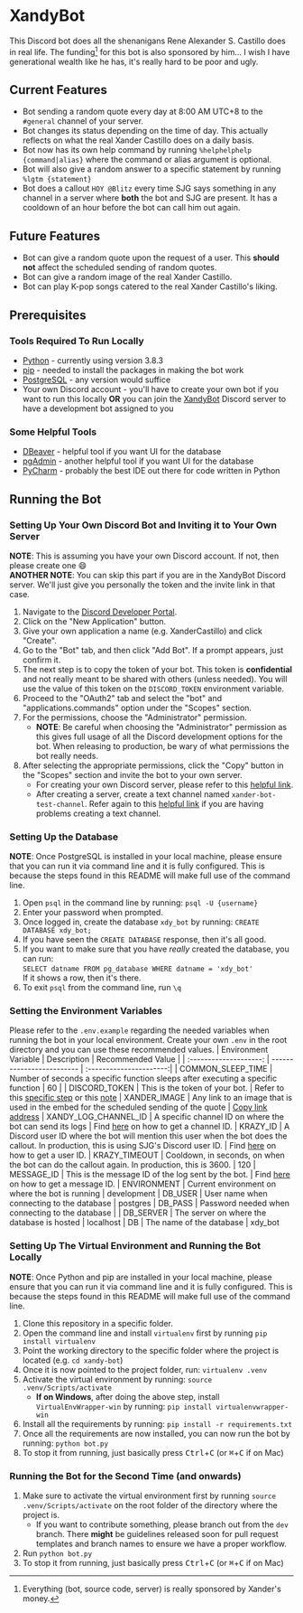 # XandyBot

This Discord bot does all the shenanigans Rene Alexander S. Castillo does in real life. The funding[^1] for this bot is also sponsored by him... I wish I have generational wealth like he has, it's really hard to be poor and ugly.

## Current Features

- Bot sending a random quote every day at 8:00 AM UTC+8 to the `#general` channel of your server.
- Bot changes its status depending on the time of day. This actually reflects on what the real Xander Castillo does on a daily basis.
- Bot now has its own help command by running `%helphelphelp {command|alias}` where the command or alias argument is optional.
- Bot will also give a random answer to a specific statement by running `%lgtm {statement}`
- Bot does a callout `HOY @Blitz` every time SJG says something in any channel in a server where **both** the bot and SJG are present. It has a cooldown of an hour before the bot can call him out again.

## Future Features

- Bot can give a random quote upon the request of a user. This **should not** affect the scheduled sending of random quotes.
- Bot can give a random image of the real Xander Castillo.
- Bot can play K-pop songs catered to the real Xander Castillo's liking.

## Prerequisites

### Tools Required To Run Locally

- [Python](https://www.python.org/downloads/release/python-383/) - currently using version 3.8.3
- [pip](https://www.geeksforgeeks.org/how-to-install-pip-on-windows/) - needed to install the packages in making the bot work
- [PostgreSQL](https://www.postgresql.org/download/) - any version would suffice
- Your own Discord account - you'll have to create your own bot if you want to run this locally **OR** you can join the [XandyBot](https://discord.gg/vAtFk8n9B2) Discord server to have a development bot assigned to you

### Some Helpful Tools

- [DBeaver](https://dbeaver.io/download/) - helpful tool if you want UI for the database
- [pgAdmin](https://www.pgadmin.org/download/) - another helpful tool if you want UI for the database
- [PyCharm](https://www.jetbrains.com/pycharm/download/#section=windows) - probably the best IDE out there for code written in Python

## Running the Bot

### Setting Up Your Own Discord Bot and Inviting it to Your Own Server

**NOTE**: This is assuming you have your own Discord account. If not, then please create one :smile:\
**ANOTHER NOTE**: You can skip this part if you are in the XandyBot Discord server. We'll just give you personally the token and the invite link in that case. <a name="TOKEN_NOTE"></a>

1. Navigate to the [Discord Developer Portal](https://discord.com/developers/applications).
2. Click on the "New Application" button.
3. Give your own application a name (e.g. XanderCastillo) and click "Create".
4. Go to the "Bot" tab, and then click "Add Bot". If a prompt appears, just confirm it.
5. The next step is to copy the token of your bot. This token is **confidential** and not really meant to be shared with others (unless needed). You will use the value of this token on the `DISCORD_TOKEN` environment variable. <a name="TOKEN_STEP"></a>
6. Proceed to the "OAuth2" tab and select the "bot" and "applications.commands" option under the "Scopes" section.
7. For the permissions, choose the "Administrator" permission.
   - **NOTE**: Be careful when choosing the "Administrator" permission as this gives full usage of all the Discord development options for the bot. When releasing to production, be wary of what permissions the bot really needs.
8. After selecting the appropriate permissions, click the "Copy" button in the "Scopes" section and invite the bot to your own server.
   - For creating your own Discord server, please refer to this [helpful link](https://discord.com/blog/starting-your-first-discord-server).
   - After creating a server, create a text channel named `xander-bot-test-channel`. Refer again to this [helpful link](https://discord.com/blog/starting-your-first-discord-server#:~:text=To%20make%20a%20new%20channel,and%20choose%20%E2%80%9Ccreate%20channel.%E2%80%9D) if you are having problems creating a text channel.

### Setting Up the Database

**NOTE**: Once PostgreSQL is installed in your local machine, please ensure that you can run it via command line and it is fully configured. This is because the steps found in this README will make full use of the command line.

1. Open `psql` in the command line by running: `psql -U {username}`
2. Enter your password when prompted.
3. Once logged in, create the database `xdy_bot` by running: `CREATE DATABASE xdy_bot;`
4. If you have seen the `CREATE DATABASE` response, then it's all good.
5. If you want to make sure that you have _really_ created the database, you can run:\
   `SELECT datname FROM pg_database WHERE datname = 'xdy_bot'`\
   If it shows a row, then it's there.
6. To exit `psql` from the command line, run `\q`

### Setting the Environment Variables

Please refer to the `.env.example` regarding the needed variables when running the bot in your local environment. Create your own `.env` in the root directory and you can use these recommended values.
| Environment Variable | Description | Recommended Value |
| :--------------------: | ------------------------- | :----------------------:|
| COMMON_SLEEP_TIME | Number of seconds a specific function sleeps after executing a specific function | 60 |
| DISCORD_TOKEN | This is the token of your bot. | Refer to this [specific step](#TOKEN_STEP) or this [note](#TOKEN_NOTE)
| XANDER_IMAGE | Any link to an image that is used in the embed for the scheduled sending of the quote | [Copy link address](https://media.discordapp.net/attachments/360409354949754881/891605505766727680/dtPI6VG.png?width=350&height=450)
| XANDY_LOG_CHANNEL_ID | A specific channel ID on where the bot can send its logs | Find [here](https://support.discord.com/hc/en-us/articles/206346498-Where-can-I-find-my-User-Server-Message-ID-#:~:text=On%20Android%20press%20and%20hold,name%20and%20select%20Copy%20ID.) on how to get a channel ID.
| KRAZY_ID | A Discord user ID where the bot will mention this user when the bot does the callout. In production, this is using SJG's Discord user ID. | Find [here](https://support.discord.com/hc/en-us/articles/206346498-Where-can-I-find-my-User-Server-Message-ID-#:~:text=On%20Android%20press%20and%20hold,name%20and%20select%20Copy%20ID.) on how to get a user ID.
| KRAZY_TIMEOUT | Cooldown, in seconds, on when the bot can do the callout again. In production, this is 3600. | 120
| MESSAGE_ID | This is the message ID of the log sent by the bot. | Find [here](https://support.discord.com/hc/en-us/articles/206346498-Where-can-I-find-my-User-Server-Message-ID-#:~:text=On%20Android%20press%20and%20hold,name%20and%20select%20Copy%20ID.) on how to get a message ID.
| ENVIRONMENT | Current environment on where the bot is running | development
| DB_USER | User name when connecting to the database | postgres
| DB_PASS | Password needed when connecting to the database |
| DB_SERVER | The server on where the database is hosted | localhost
| DB | The name of the database | xdy_bot

### Setting Up The Virtual Environment and Running the Bot Locally

**NOTE**: Once Python and pip are installed in your local machine, please ensure that you can run it via command line and it is fully configured. This is because the steps found in this README will make full use of the command line.

1. Clone this repository in a specific folder.
2. Open the command line and install `virtualenv` first by running `pip install virtualenv`
3. Point the working directory to the specific folder where the project is located (e.g. `cd xandy-bot`)
4. Once it is now pointed to the project folder, run: `virtualenv .venv`
5. Activate the virtual environment by running: `source .venv/Scripts/activate`
   - **If on Windows**, after doing the above step, install `VirtualEnvWrapper-win` by running: `pip install virtualenvwrapper-win`
6. Install all the requirements by running: `pip install -r requirements.txt`
7. Once all the requirements are now installed, you can now run the bot by running: `python bot.py`
8. To stop it from running, just basically press <kbd>Ctrl</kbd>+<kbd>C</kbd> (or <kbd>⌘</kbd>+<kbd>C</kbd> if on Mac)

### Running the Bot for the Second Time (and onwards)

1. Make sure to activate the virtual environment first by running `source .venv/Scripts/activate` on the root folder of the directory where the project is.
   - If you want to contribute something, please branch out from the `dev` branch. There **might** be guidelines released soon for pull request templates and branch names to ensure we have a proper workflow.
2. Run `python bot.py`
3. To stop it from running, just basically press <kbd>Ctrl</kbd>+<kbd>C</kbd> (or <kbd>⌘</kbd>+<kbd>C</kbd> if on Mac)

[^1]: Everything (bot, source code, server) is really sponsored by Xander's money.
